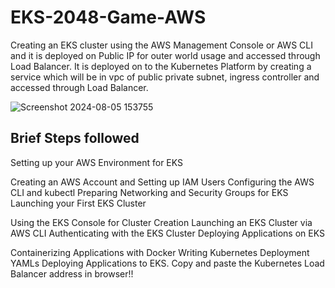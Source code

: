 # EKS-2048-Game-AWS
 Creating an EKS cluster using the AWS Management Console or AWS CLI and it is deployed on Public IP for outer world usage and accessed through Load Balancer. It is deployed on to the Kubernetes Platform by creating a service which will be in vpc of public private subnet, ingress controller and accessed through Load Balancer.


![Screenshot 2024-08-05 153755](https://github.com/user-attachments/assets/0e887733-4bb9-4216-bae4-6be532def91e)


## Brief Steps followed

Setting up your AWS Environment for EKS

Creating an AWS Account and Setting up IAM Users
Configuring the AWS CLI and kubectl
Preparing Networking and Security Groups for EKS
Launching your First EKS Cluster

Using the EKS Console for Cluster Creation
Launching an EKS Cluster via AWS CLI
Authenticating with the EKS Cluster
Deploying Applications on EKS

Containerizing Applications with Docker
Writing Kubernetes Deployment YAMLs
Deploying Applications to EKS.
Copy and paste the Kubernetes Load Balancer address in browser!!
